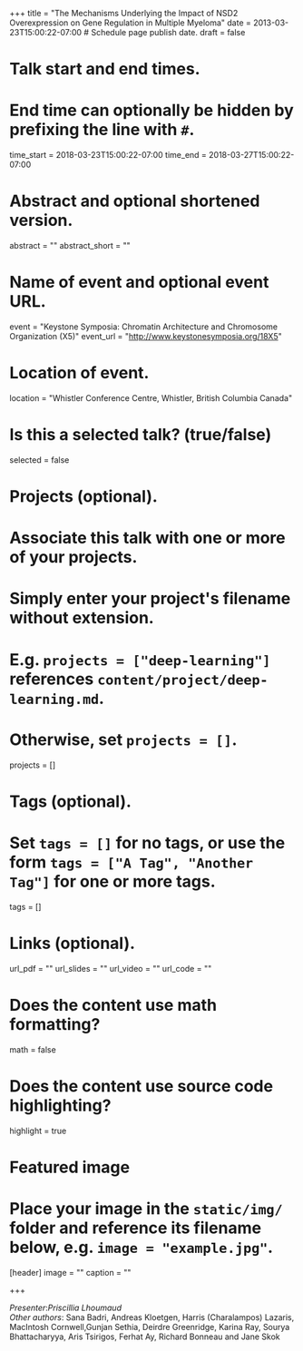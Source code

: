 +++
title = "The Mechanisms Underlying the Impact of NSD2 Overexpression on Gene Regulation in Multiple Myeloma"
date = 2013-03-23T15:00:22-07:00  # Schedule page publish date.
draft = false

# Talk start and end times.
#   End time can optionally be hidden by prefixing the line with `#`.
time_start = 2018-03-23T15:00:22-07:00
time_end = 2018-03-27T15:00:22-07:00

# Abstract and optional shortened version.
abstract = ""
abstract_short = ""

# Name of event and optional event URL.
event = "Keystone Symposia: Chromatin Architecture and Chromosome Organization (X5)"
event_url = "http://www.keystonesymposia.org/18X5"

# Location of event.
location = "Whistler Conference Centre, Whistler, British Columbia Canada"

# Is this a selected talk? (true/false)
selected = false

# Projects (optional).
#   Associate this talk with one or more of your projects.
#   Simply enter your project's filename without extension.
#   E.g. `projects = ["deep-learning"]` references `content/project/deep-learning.md`.
#   Otherwise, set `projects = []`.
projects = []

# Tags (optional).
#   Set `tags = []` for no tags, or use the form `tags = ["A Tag", "Another Tag"]` for one or more tags.
tags = []

# Links (optional).
url_pdf = ""
url_slides = ""
url_video = ""
url_code = ""

# Does the content use math formatting?
math = false

# Does the content use source code highlighting?
highlight = true

# Featured image
# Place your image in the `static/img/` folder and reference its filename below, e.g. `image = "example.jpg"`.
[header]
image = ""
caption = ""

+++

*Presenter*:*Priscillia Lhoumaud*  
*Other authors*: Sana Badri, Andreas Kloetgen, Harris (Charalampos) Lazaris, MacIntosh Cornwell,Gunjan Sethia, Deirdre Greenridge, Karina Ray, Sourya Bhattacharyya, Aris Tsirigos, Ferhat Ay, Richard Bonneau and Jane Skok
